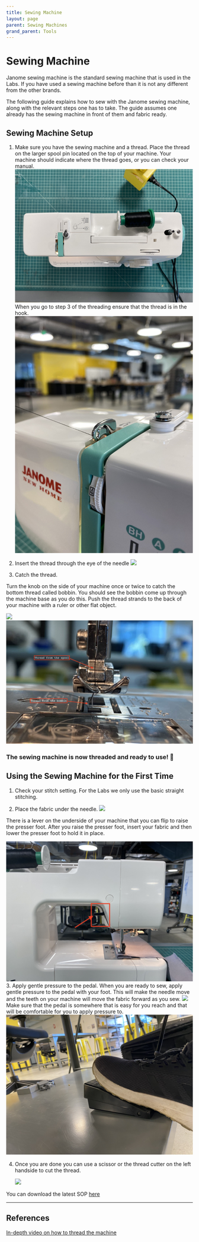 ```yaml
---
title: Sewing Machine
layout: page
parent: Sewing Machines
grand_parent: Tools
---
```


# Sewing Machine

Janome sewing machine is the standard sewing machine that is used in the Labs. If you have used a sewing machine before than it is not any different from the other brands.

The following guide explains how to sew with the Janome sewing machine, along with the relevant steps one has to take. The guide assumes one already has the sewing machine in front of them and fabric ready.

## Sewing Machine Setup

1. Make sure you have the sewing machine and a thread. Place the thread on the larger spool pin located on the top of your machine. Your machine should indicate where the thread goes, or you can check your manual.
   ![](/assets/images/sewing_machine/top_view.jpg)
   When you go to step 3 of the threading ensure that the thread is in the hook.
   ![](/assets/images/sewing_machine/step3.jpg)

2. Insert the thread through the eye of the needle
   ![](/assets/images/sewing_machine/insert_thread.gif)
3. Catch the thread.

Turn the knob on the side of your machine once or twice to catch the bottom thread called bobbin. You should see the bobbin come up through the machine base as you do this. Push the thread strands to the back of your machine with a ruler or other flat object.

![](/assets/images/sewing_machine/catch_thread.gif)
![](/assets/images/sewing_machine/thread_loop2.jpg)

### The sewing machine is now threaded and ready to use! 🎉

## Using the Sewing Machine for the First Time

1. Check your stitch setting. For the Labs we only use the basic straight stitching.

2. Place the fabric under the needle.
   ![](/assets/images/sewing_machine/place_fabric.gif)

There is a lever on the underside of your machine that you can flip to raise the presser foot. After you raise the presser foot, insert your fabric and then lower the presser foot to hold it in place.

![](/assets/images/sewing_machine/lever_stepper.jpg) 3. Apply gentle pressure to the pedal. When you are ready to sew, apply gentle pressure to the pedal with your foot. This will make the needle move and the teeth on your machine will move the fabric forward as you sew.
![](/assets/images/sewing_machine/start_sewing.gif)
Make sure that the pedal is somewhere that is easy for you reach and that will be comfortable for you to apply pressure to.
![](/assets/images/sewing_machine/foot_stepper.jpg)

4. Once you are done you can use a scissor or the thread cutter on the left handside to cut the thread.

   ![](/assets/images/sewing_machine/done_sewing.gif)

You can download the latest SOP [here](/assets/sops/SewingMachine/SOP_SewingMachine.docx)

---

## References

[In-depth video on how to thread the machine](https://www.youtube.com/watch?v=NUsT0plWt6Y&list=PLgdtFJNwEBoibXp2EW0zX2oYXR6D9d92H)
